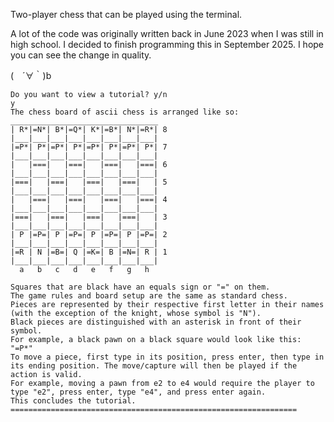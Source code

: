 Two-player chess that can be played using the terminal.

A lot of the code was originally written back in June 2023 when I was still in high school. I decided to finish programming this in September 2025. I hope you can see the change in quality. 

(　´∀｀)b

```
Do you want to view a tutorial? y/n
y
The chess board of ascii chess is arranged like so:
_________________________________
| R*|=N*| B*|=Q*| K*|=B*| N*|=R*| 8
|___|___|___|___|___|___|___|___|
|=P*| P*|=P*| P*|=P*| P*|=P*| P*| 7
|___|___|___|___|___|___|___|___|
|   |===|   |===|   |===|   |===| 6
|___|___|___|___|___|___|___|___|
|===|   |===|   |===|   |===|   | 5
|___|___|___|___|___|___|___|___|
|   |===|   |===|   |===|   |===| 4
|___|___|___|___|___|___|___|___|
|===|   |===|   |===|   |===|   | 3
|___|___|___|___|___|___|___|___|
| P |=P=| P |=P=| P |=P=| P |=P=| 2
|___|___|___|___|___|___|___|___|
|=R | N |=B=| Q |=K=| B |=N=| R | 1
|___|___|___|___|___|___|___|___|
  a   b   c   d   e   f   g   h

Squares that are black have an equals sign or "=" on them.
The game rules and board setup are the same as standard chess.
Pieces are represented by their respective first letter in their names (with the exception of the knight, whose symbol is "N").
Black pieces are distinguished with an asterisk in front of their symbol.
For example, a black pawn on a black square would look like this: "=P*"
To move a piece, first type in its position, press enter, then type in its ending position. The move/capture will then be played if the action is valid. 
For example, moving a pawn from e2 to e4 would require the player to type "e2", press enter, type "e4", and press enter again.
This concludes the tutorial.
================================================================
```
